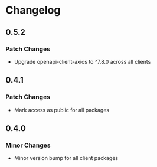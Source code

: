 # Changelog

## 0.5.2

### Patch Changes

- Upgrade openapi-client-axios to ^7.8.0 across all clients

## 0.4.1

### Patch Changes

- Mark access as public for all packages

## 0.4.0

### Minor Changes

- Minor version bump for all client packages
